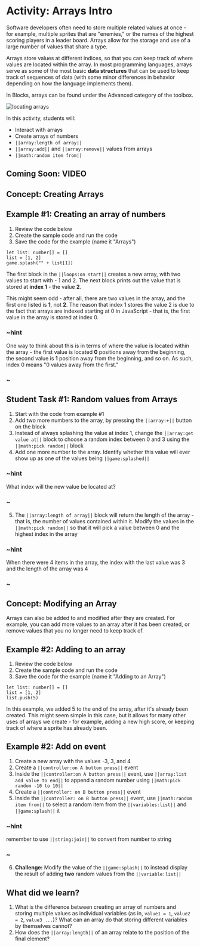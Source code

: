 # Activity: Arrays Intro

Software developers often need to store multiple related values at once - for example, multiple sprites that are "enemies," or the names of the highest scoring players in a leader board. Arrays allow for the storage and use of a large number of values that share a type.

Arrays store values at different indices, so that you can keep track of where values are located within the array. In most programming languages, arrays serve as some of the most basic **data structures** that can be used to keep track of sequences of data (with some minor differences in behavior depending on how the language implements them). 

In Blocks, arrays can be found under the Advanced category of the toolbox.

![locating arrays](/static/courses/csintro1/arrays/locating-arrays.gif)

In this activity, students will:
* Interact with arrays
* Create arrays of numbers
* ``||array:length of array||``
* ``||array:add||`` and ``||array:remove||`` values from arrays
* ``||math:random item from||``

## Coming Soon: VIDEO

## Concept: Creating Arrays

## Example #1: Creating an array of numbers

1. Review the code below 
2. Create the sample code and run the code
3. Save the code for the example (name it "Arrays")

```blocks
let list: number[] = []
list = [1, 2]
game.splash("" + list[1])
```

The first block in the ``||loops:on start||`` creates a new array, with two values to start with - 1 and 2. The next block prints out the value that is stored at **index 1** - the value **2**. 

This might seem odd - after all, there are two values in the array, and the first one listed is **1**, not **2**. The reason that index 1 stores the value 2 is due to the fact that arrays are indexed starting at 0 in JavaScript - that is, the first value in the array is stored at index 0.

### ~hint

One way to think about this is in terms of where the value is located within the array - the first value is located **0** positions away from the beginning, the second value is **1** position away from the beginning, and so on. As such, index 0 means "0 values away from the first."

### ~

## Student Task #1: Random values from Arrays

1. Start with the code from example #1
2. Add two more numbers to the array, by pressing the ``||array:+||`` button on the block
3. Instead of always splashing the value at index 1, change the ``||array:get value at||`` block to choose a random index between 0 and 3 using the ``||math:pick random||`` block
4. Add one more number to the array. Identify whether this value will ever show up as one of the values being ``||game:splashed||``

### ~hint

What index will the new value be located at?

### ~

5. The ``||array:length of array||`` block will return the length of the array - that is, the number of values contained within it. Modify the values in the ``||math:pick random||`` so that it will pick a value between 0 and the highest index in the array

### ~hint

When there were 4 items in the array, the index with the last value was 3 and the length of the array was 4

### ~

## Concept: Modifying an Array

Arrays can also be added to and modified after they are created. For example, you can add more values to an array after it has been created, or remove values that you no longer need to keep track of.

## Example #2: Adding to an array

1. Review the code below 
2. Create the sample code and run the code
3. Save the code for the example (name it "Adding to an Array")

```blocks
let list: number[] = []
list = [1, 2]
list.push(5)
```

In this example, we added 5 to the end of the array, after it's already been created. This might seem simple in this case, but it allows for many other uses of arrays we create - for example, adding a new high score, or keeping track of where a sprite has already been.

## Example #2: Add on event

1. Create a new array with the values -3, 3, and 4
2. Create a ``||controller:on A button press||`` event
3. Inside the ``||controller:on A button press||`` event, use ``||array:list add value to end||`` to append a random number using ``||math:pick random -10 to 10||``
4. Create a ``||controller: on B button press||`` event
5. Inside the ``||controller: on B button press||`` event, use ``||math:random item from||`` to select a random item from the ``||variables:list||`` and ``||game:splash||`` it

### ~hint

remember to use ``||string:join||`` to convert from number to string

### ~

6. **Challenge:** Modify the value of the ``||game:splash||`` to instead display the result of adding **two** random values from the ``||variable:list||``

## What did we learn?

1. What is the difference between creating an array of numbers and storing multiple values as individual variables (as in, `value1 = 1`, `value2 = 2`, `value3 ...`)? What can an array do that storing different variables by themselves cannot?
2. How does the ``||array:length||`` of an array relate to the position of the final element?